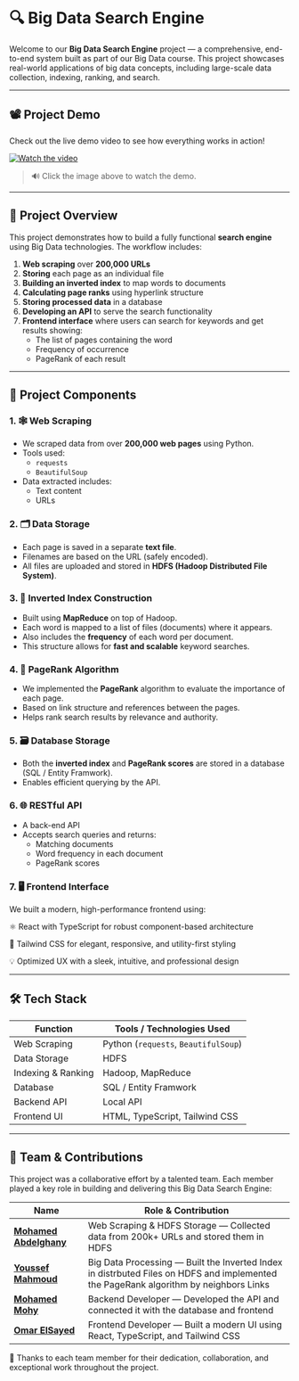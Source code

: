 <!-- 🚀 Overview
This project is a scalable and efficient Search Engine designed to handle large-scale datasets using Big Data technologies. It includes full support for web scraping, HDFS storage, content processing, and an inverted index-based search system. -->

# 🔍 Big Data Search Engine

Welcome to our **Big Data Search Engine** project — a comprehensive, end-to-end system built as part of our Big Data course. This project showcases real-world applications of big data concepts, including large-scale data collection, indexing, ranking, and search.

---
## 📽️ Project Demo

Check out the live demo video to see how everything works in action!

[![Watch the video](https://github.com/user-attachments/assets/1004a7de-c4d2-458e-8e83-403b57869232)](https://github.com/Mo7amed3bdelghany/Search-Engine/blob/main/assets/demo.mkv)

> 🔊 Click the image above to watch the demo.

---

## 🧠 Project Overview

This project demonstrates how to build a fully functional **search engine** using Big Data technologies. The workflow includes:

1. **Web scraping** over **200,000 URLs**
2. **Storing** each page as an individual file
3. **Building an inverted index** to map words to documents
4. **Calculating page ranks** using hyperlink structure
5. **Storing processed data** in a database
6. **Developing an API** to serve the search functionality
7. **Frontend interface** where users can search for keywords and get results showing:
   - The list of pages containing the word
   - Frequency of occurrence
   - PageRank of each result

---

## 🧩 Project Components

### 1. 🕸️ Web Scraping

- We scraped data from over **200,000 web pages** using Python.
- Tools used:
  - `requests`
  - `BeautifulSoup`
- Data extracted includes:
  - Text content
  - URLs

### 2. 🗂️ Data Storage

- Each page is saved in a separate **text file**.
- Filenames are based on the URL (safely encoded).
- All files are uploaded and stored in **HDFS (Hadoop Distributed File System)**.

### 3. 🧾 Inverted Index Construction

- Built using **MapReduce** on top of Hadoop.
- Each word is mapped to a list of files (documents) where it appears.
- Also includes the **frequency** of each word per document.
- This structure allows for **fast and scalable** keyword searches.

### 4. 🧮 PageRank Algorithm

- We implemented the **PageRank** algorithm to evaluate the importance of each page.
- Based on link structure and references between the pages.
- Helps rank search results by relevance and authority.

### 5. 🗃️ Database Storage

- Both the **inverted index** and **PageRank scores** are stored in a database (SQL / Entity Framwork).
- Enables efficient querying by the API.

### 6. 🌐 RESTful API

- A back-end API
- Accepts search queries and returns:
  - Matching documents
  - Word frequency in each document
  - PageRank scores

### 7. 🖥️ Frontend Interface
We built a modern, high-performance frontend using:

⚛️ React with TypeScript for robust component-based architecture

🎨 Tailwind CSS for elegant, responsive, and utility-first styling

💡 Optimized UX with a sleek, intuitive, and professional design

---

## 🛠️ Tech Stack

| Function           | Tools / Technologies Used            |
|--------------------|--------------------------------------|
| Web Scraping       | Python (`requests`, `BeautifulSoup`) |
| Data Storage       | HDFS                                 |
| Indexing & Ranking | Hadoop, MapReduce                    |
| Database           |SQL / Entity Framwork                     |
| Backend API        |Local API                      |
| Frontend UI        | HTML, TypeScript, Tailwind CSS      |


---
## 👥 Team & Contributions

This project was a collaborative effort by a talented team. Each member played a key role in building and delivering this Big Data Search Engine:

| Name                                             | Role & Contribution                                                                 |
|--------------------------------------------------|--------------------------------------------------------------------------------------|
| **[Mohamed Abdelghany](https://github.com/Mo7amed3bdelghany)** | Web Scraping & HDFS Storage — Collected data from 200k+ URLs and stored them in HDFS |
| **[Youssef Mahmoud ](https://github.com/Youssef-Ma7moud-Eid)**      | Big Data Processing — Built the Inverted Index in distrbuted Files on HDFS and implemented the PageRank algorithm by neighbors Links |
| **[Mohamed Mohy](https://github.com/MohamedMohyEldein)**    | Backend Developer — Developed the API and connected it with the database and frontend |
| **[Omar ElSayed](https://github.com/OmarElsayed3)**      | Frontend Developer — Built a modern UI using React, TypeScript, and Tailwind CSS     |

🙌 Thanks to each team member for their dedication, collaboration, and exceptional work throughout the project.
